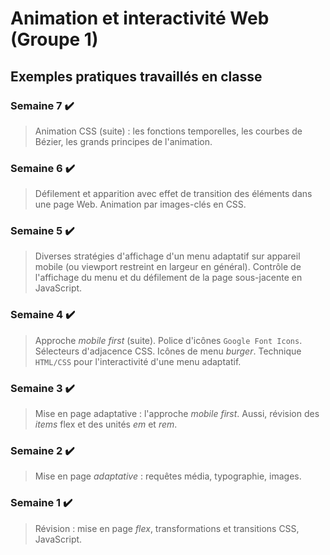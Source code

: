 # Animation et interactivité Web (Groupe 1)
## Exemples pratiques travaillés en classe

### Semaine 7 :heavy_check_mark:
>Animation CSS (suite) : les fonctions temporelles, les courbes de Bézier, les grands principes de l'animation.

### Semaine 6 :heavy_check_mark:
>Défilement et apparition avec effet de transition des éléments dans une page Web. Animation par images-clés en CSS.

### Semaine 5 :heavy_check_mark:
>Diverses stratégies d'affichage d'un menu adaptatif sur appareil mobile (ou viewport restreint en largeur en général). Contrôle de l'affichage du menu et du défilement de la page sous-jacente en JavaScript.

### Semaine 4 :heavy_check_mark:
>Approche *mobile first* (suite). Police d'icônes `Google Font Icons`. Sélecteurs d'adjacence CSS. Icônes de menu *burger*. Technique `HTML/CSS` pour l'interactivité d'une menu adaptatif.

### Semaine 3 :heavy_check_mark:
>Mise en page adaptative : l'approche *mobile first*. Aussi, révision des *items* flex et des unités *em* et *rem*.

### Semaine 2 :heavy_check_mark:
>Mise en page *adaptative* : requêtes média, typographie, images.

### Semaine 1 :heavy_check_mark:
>Révision : mise en page *flex*, transformations et transitions CSS, JavaScript.